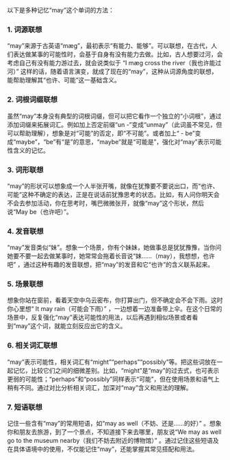 以下是多种记忆“may”这个单词的方法：

### 1. 词源联想
“may”来源于古英语“mæg”，最初表示“有能力、能够”。可以联想，在古代，人们表达做某事的可能性时，会基于自身有没有能力去做。比如，古人想要过河，会考虑自己有没有能力游过去，就会说类似于 “I mæg cross the river（我也许能过河）” 这样的话，随着语言演变，就成了现在的“may”，这种从词源角度的联想，能帮助理解其“也许、可能”这一基础含义。

### 2. 词根词缀联想
虽然“may”本身没有典型的词根词缀，但可以把它看作一个独立的“小词根”，通过添加词缀来拓展词汇。例如加上否定前缀“un -”变成“unmay”（此词虽不常见，但可以帮助理解），想象是对“可能”的否定，即“不可能”。或者加上“ - be”变成“maybe”，“be”有“是”的意思，“maybe”就是“可能是”，强化对“may”表示可能性含义的记忆。

### 3. 词形联想
“may”的形状可以想象成一个人半张开嘴，就像在犹豫要不要说出口，而“也许、可能”这种不确定的表达，正是在说话前犹豫思考的状态。比如，有人问你明天会不会去参加活动，你在思考时，嘴巴微微张开，就像“may”这个形状，然后说“May be（也许吧）”。

### 4. 发音联想
“may”发音类似“妹”。想象一个场景，你有个妹妹，她做事总是犹犹豫豫，当你问她要不要一起去做某事时，她常常会拖着长音说“妹……（may），我想想，也许吧” ，通过这种有趣的发音联想，把“may”的发音和它“也许”的含义联系起来。

### 5. 场景联想
想象你站在窗前，看着天空中乌云密布，你打算出门，但不确定会不会下雨。这时你心里想“ It may rain（可能会下雨）” ，一边想着一边准备带上伞。在这个日常的场景中，反复强化“may”表达可能性的用法，以后再遇到相似场景或者看到“may”这个词，就能立刻反应出它的含义。

### 6. 相关词汇联想
“may”表示可能性，相关词汇有“might”“perhaps”“possibly”等。把这些词放在一起记忆，比较它们之间的细微差别。比如，“might”是“may”的过去式，也可表示更弱的可能性；“perhaps”和“possibly”同样表示“可能”，但在使用场景和语气上稍有不同。通过对比分析相关词汇，加深对“may”含义和用法的理解。

### 7. 短语联想
记住一些含有“may”的常用短语，如“may as well（不妨、还是……的好）” 。想象你和朋友去旅游，到了一个景点，不知道接下来去哪里，朋友说“We may as well go to the museum nearby（我们不妨去附近的博物馆）” 。通过记住这些短语及在具体语境中的使用，不仅能记住“may”，还能掌握其常见搭配和用法。 